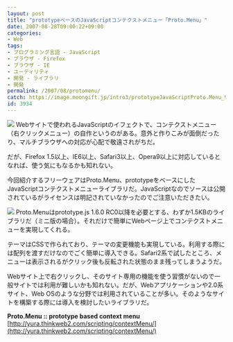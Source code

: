 ```yaml
---
layout: post
title: "prototypeベースのJavaScriptコンテクストメニュー「Proto.Menu」"
date: 2007-08-28T09:00:22+09:00
categories:
- Web
tags: 
- プログラミング言語 - JavaScript
- ブラウザ - Firefox
- ブラウザ - IE
- ユーティリティ
- 開発 - ライブラリ
- 開発
permalink: /2007/08/protomenu/
catch: https://image.moongift.jp/intro3/prototypeJavaScriptProto.Menu_9422/2_thumb.png
id: 3934
---
```

[![](https://image.moongift.jp/intro3/prototypeJavaScriptProto.Menu_9422/1_thumb.png)](https://image.moongift.jp/intro3/prototypeJavaScriptProto.Menu_9422/12.png) Webサイトで使われるJavaScriptのイフェクトで、コンテクストメニュー（右クリックメニュー）の自作というのがある。意外と作りこみが面倒だったり、マルチブラウザへの対応が心配で敬遠されがちだ。   
  
だが、Firefox 1.5以上、IE6以上、Safari3以上、Opera9以上に対応しているとなれば、使う気にもなるかも知れない。   
  
今回紹介するフリーウェアはProto.Menu、prototypeをベースにしたJavaScriptコンテクストメニューライブラリだ。JavaScriptなのでソースは公開されているがライセンスは明記されていなかったのでご注意いただきたい。   
  
<!--more-->  
  
[![](https://image.moongift.jp/intro3/prototypeJavaScriptProto.Menu_9422/2_thumb.png)](https://image.moongift.jp/intro3/prototypeJavaScriptProto.Menu_9422/22.png) Proto.Menuはprototype.js 1.6.0 RC0以降を必要とする、わずか1.5KBのライブラリだ（ミニ版の場合）。それだけで簡単にWebページ上でコンテクストメニューを実現してくれる。   
  
テーマはCSSで作られており、テーマの変更機能も実現している。利用する際には配列を渡すだけなのでごく簡単に導入できる。Safari2系で試したところ、メニューは表示されるがクリック後も反転された状態のまま残ってしまうようだ。   
  
Webサイト上で右クリックし、そのサイト専用の機能を使う習慣がないので一般サイトでは利用が難しいかも知れない。だが、Webアプリケーションや2.0系サイト、Web OSのような分野では利用されていることが多い。そのようなサイトを構築する際には導入を検討したいライブラリだ。   
  
**Proto.Menu :: prototype based context menu**  
[http://yura.thinkweb2.com/scripting/contextMenu/](http://yura.thinkweb2.com/scripting/contextMenu/)